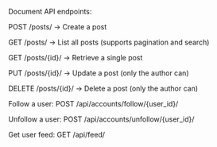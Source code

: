 Document API endpoints:

POST /posts/ → Create a post

GET /posts/ → List all posts (supports pagination and search)

GET /posts/{id}/ → Retrieve a single post

PUT /posts/{id}/ → Update a post (only the author can)

DELETE /posts/{id}/ → Delete a post (only the author can)

Follow a user: POST /api/accounts/follow/{user_id}/

Unfollow a user: POST /api/accounts/unfollow/{user_id}/

Get user feed: GET /api/feed/
